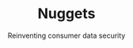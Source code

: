 ---
layout: "case-study"
order: 100
case_study: true
title: "Nuggets"
subtitle: "Reinventing consumer data security"
image: "nuggets.jpg"
industries:
  - name: "Biometrics"
  - name: "Data privacy"
summary: "Biometric tool for login, payment and identity verification, without sharing or storing private data."
link: 
  url: "http://nuggets.life/"

delivery:
  title: "Today, consumers share and store personal, payment and password data with 50+ different online services. If any one of these services is breached, they all become vulnerable. With Nuggets, blockchain technology means users never share their data with anyone – not even Nuggets itself."
  content: |-
    Nuggets is an agnostic tool, applicable anywhere. It only uses biometric identification, so there are no passwords to remember – or to risk being stolen. And the product doesn’t track users, the way other ‘single sign-in’ services do. In providing this simple, trusted tool for consumers, Nuggets also solves corporates biggest problem: data security and cybercrime. If companies no longer need to store millions of customers’ data, they can’t be hacked.
---